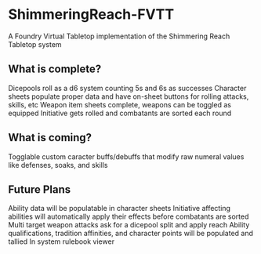 # ShimmeringReach-FVTT
A Foundry Virtual Tabletop implementation of the Shimmering Reach Tabletop system

## What is complete?
Dicepools roll as a d6 system counting 5s and 6s as successes
Character sheets populate proper data and have on-sheet buttons for rolling attacks, skills, etc
Weapon item sheets complete, weapons can be toggled as equipped
Initiative gets rolled and combatants are sorted each round

## What is coming?
Togglable custom caracter buffs/debuffs that modify raw numeral values like defenses, soaks, and skills

## Future Plans
Ability data will be populatable in character sheets
Initiative affecting abilities will automatically apply their effects before combatants are sorted
Multi target weapon attacks ask for a dicepool split and apply reach
Ability qualifications, tradition affinities, and character points will be populated and tallied
In system rulebook viewer
